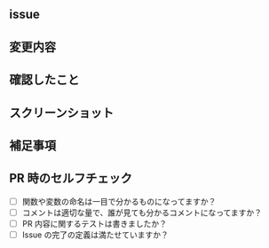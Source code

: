 ## issue <!-- #issue番号を記載してください -->

## 変更内容 <!-- 行った変更を簡略に記載してください -->

## 確認したこと <!-- 何を以て変更要件を満たしていると判断したかを記載してください -->

## スクリーンショット <!--  変更がわかる画面があれば記載してください -->

## 補足事項 <!-- 補足で説明が必要な場合記載してください -->

## PR 時のセルフチェック <!-- PRのセルフチェックをしてください -->

- [ ] 関数や変数の命名は一目で分かるものになってますか？
- [ ] コメントは適切な量で、誰が見ても分かるコメントになってますか？
- [ ] PR 内容に関するテストは書きましたか？
- [ ] Issue の完了の定義は満たせていますか？

